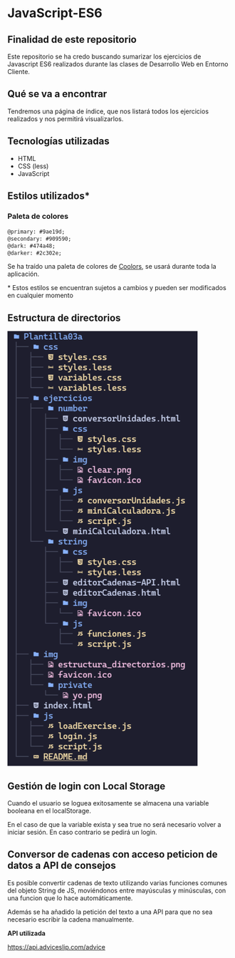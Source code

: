 # JavaScript-ES6

## Finalidad de este repositorio

Este repositorio se ha credo buscando sumarizar los ejercicios de Javascript ES6 realizados durante las clases de Desarrollo Web en Entorno Cliente.

## Qué se va a encontrar

Tendremos una página de índice, que nos listará todos los ejercicios realizados y nos permitirá visualizarlos.

## Tecnologías utilizadas

- HTML
- CSS (less)
- JavaScript

## Estilos utilizados\*

### Paleta de colores

```less
@primary: #9ae19d;
@secondary: #909590;
@dark: #474a48;
@darker: #2c302e;
```

Se ha traído una paleta de colores de [Coolors](https://coolors.co/), se usará durante toda la aplicación.

\* Estos estilos se encuentran sujetos a cambios y pueden ser modificados en cualquier momento

## Estructura de directorios

![Estructura directorios](img/estructura_directorios.png)

## Gestión de login con Local Storage

Cuando el usuario se loguea exitosamente se almacena una variable booleana en el localStorage.

En el caso de que la variable exista y sea true no será necesario volver a iniciar sesión.
En caso contrario se pedirá un login.

## Conversor de cadenas con acceso peticion de datos a API de consejos

Es posible convertir cadenas de texto utilizando varias funciones comunes del objeto String de JS, moviéndonos entre mayúsculas y minúsculas, con una funcion que lo hace automáticamente.

Además se ha añadido la petición del texto a una API para que no sea necesario escribir la cadena manualmente.

**API utilizada**

https://api.adviceslip.com/advice
